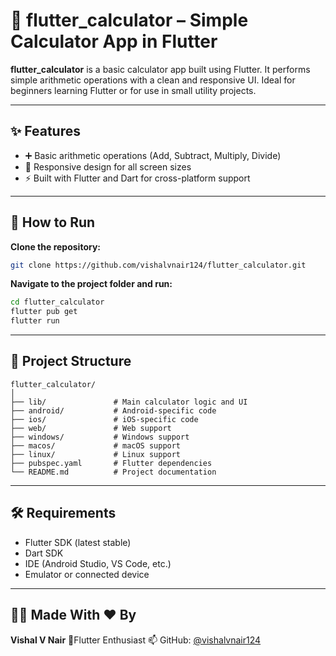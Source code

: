 # 🧮 flutter\_calculator – Simple Calculator App in Flutter

**flutter\_calculator** is a basic calculator app built using Flutter. It performs simple arithmetic operations with a clean and responsive UI. Ideal for beginners learning Flutter or for use in small utility projects.

---

## ✨ Features

* ➕ Basic arithmetic operations (Add, Subtract, Multiply, Divide)
* 📱 Responsive design for all screen sizes
* ⚡ Built with Flutter and Dart for cross-platform support

---

## 🚀 How to Run

**Clone the repository:**

```bash
git clone https://github.com/vishalvnair124/flutter_calculator.git
```

**Navigate to the project folder and run:**

```bash
cd flutter_calculator
flutter pub get
flutter run
```

---

## 🧱 Project Structure

```plaintext
flutter_calculator/
│
├── lib/               # Main calculator logic and UI
├── android/           # Android-specific code
├── ios/               # iOS-specific code
├── web/               # Web support
├── windows/           # Windows support
├── macos/             # macOS support
├── linux/             # Linux support
├── pubspec.yaml       # Flutter dependencies
└── README.md          # Project documentation
```

---

## 🛠 Requirements

* Flutter SDK (latest stable)
* Dart SDK
* IDE (Android Studio, VS Code, etc.)
* Emulator or connected device

---

## 👨‍💻 Made With ❤️ By

**Vishal V Nair**
🚀Flutter Enthusiast
📫 GitHub: [@vishalvnair124](https://github.com/vishalvnair124)
